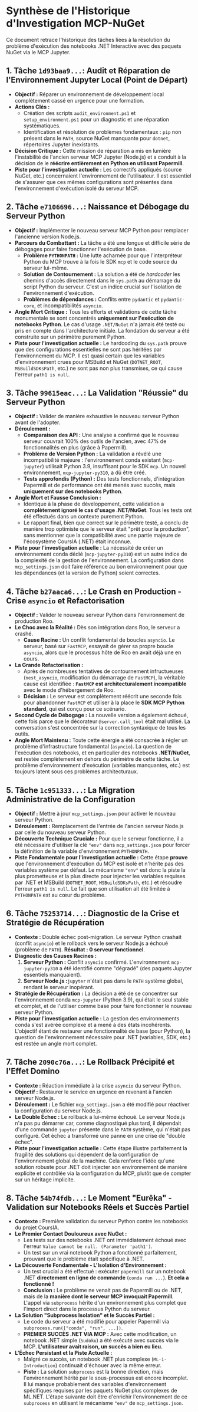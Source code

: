 # Synthèse de l'Historique d'Investigation MCP-NuGet

Ce document retrace l'historique des tâches liées à la résolution du problème d'exécution des notebooks .NET Interactive avec des paquets NuGet via le MCP Jupyter.

## 1. Tâche `1d93baa9...`: Audit et Réparation de l'Environnement Jupyter Local (Point de Départ)

- **Objectif :** Réparer un environnement de développement local complètement cassé en urgence pour une formation.
- **Actions Clés :**
    - Création des scripts `audit_environment.ps1` et `setup_environment.ps1` pour un diagnostic et une réparation systématiques.
    - Identification et résolution de problèmes fondamentaux : `pip` non présent dans le `PATH`, source NuGet manquante pour `dotnet`, répertoires Jupyter inexistants.
- **Décision Critique :** Cette mission de réparation a mis en lumière l'instabilité de l'ancien serveur MCP Jupyter (Node.js) et a conduit à la décision de le **réécrire entièrement en Python en utilisant Papermill**.
- **Piste pour l'investigation actuelle :** Les correctifs appliqués (source NuGet, etc.) concernaient l'environnement de l'utilisateur. Il est essentiel de s'assurer que ces mêmes configurations sont présentes dans l'environnement d'exécution isolé du serveur MCP.


## 2. Tâche `e7106696...`: Naissance et Débogage du Serveur Python

- **Objectif :** Implémenter le nouveau serveur MCP Python pour remplacer l'ancienne version Node.js.
- **Parcours du Combattant :** La tâche a été une longue et difficile série de débogages pour faire fonctionner l'exécution de base.
    - **Problème `PYTHONPATH` :** Une lutte acharnée pour que l'interpréteur Python du MCP trouve à la fois le SDK `mcp` et le code source du serveur lui-même.
    - **Solution de Contournement :** La solution a été de *hardcoder* les chemins d'accès directement dans le `sys.path` au démarrage du script Python du serveur. C'est un indice crucial sur l'isolation de l'environnement d'exécution.
    - **Problèmes de dépendances :** Conflits entre `pydantic` et `pydantic-core`, et incompatibilités `asyncio`.
- **Angle Mort Critique :** Tous les efforts et validations de cette tâche monumentale se sont concentrés **uniquement sur l'exécution de notebooks Python**. Le cas d'usage `.NET/NuGet` n'a jamais été testé ou pris en compte dans l'architecture initiale. La fondation du serveur a été construite sur un périmètre purement Python.
- **Piste pour l'investigation actuelle :** Le hardcoding du `sys.path` prouve que des configurations essentielles ne sont pas héritées par l'environnement du MCP. Il est quasi certain que les variables d'environnement crues pour MSBuild et NuGet (`DOTNET_ROOT`, `MSBuildSDKsPath`, etc.) ne sont pas non plus transmises, ce qui cause l'erreur `path1 is null`.


## 3. Tâche `99615eac...`: La Validation "Réussie" du Serveur Python

- **Objectif :** Valider de manière exhaustive le nouveau serveur Python avant de l'adopter.
- **Déroulement :**
    - **Comparaison des API :** Une analyse a confirmé que le nouveau serveur couvrait 100% des outils de l'ancien, avec 47% de fonctionnalités en plus (grâce à Papermill).
    - **Problème de Version Python :** La validation a révélé une incompatibilité majeure : l'environnement conda existant (`mcp-jupyter`) utilisait Python 3.9, insuffisant pour le SDK `mcp`. Un nouvel environnement, `mcp-jupyter-py310`, a dû être créé.
    - **Tests approfondis (Python) :** Des tests fonctionnels, d'intégration Papermill et de performance ont été menés avec succès, mais **uniquement sur des notebooks Python**.
- **Angle Mort et Fausse Conclusion :**
    - Identique à la phase de développement, cette validation a **complètement ignoré le cas d'usage .NET/NuGet**. Tous les tests ont été effectués dans un contexte purement Python.
    - Le rapport final, bien que correct sur le périmètre testé, a conclu de manière trop optimiste que le serveur était "prêt pour la production", sans mentionner que la compatibilité avec une partie majeure de l'écosystème CoursIA (.NET) était inconnue.
- **Piste pour l'investigation actuelle :** La nécessité de créer un environnement conda dédié (`mcp-jupyter-py310`) est un autre indice de la complexité de la gestion de l'environnement. La configuration dans `mcp_settings.json` doit faire référence au bon environnement pour que les dépendances (et la version de Python) soient correctes.


## 4. Tâche `b27aaca6...`: Le Crash en Production - Crise `asyncio` et Refactorisation

- **Objectif :** Valider le nouveau serveur Python dans l'environnement de production Roo.
- **Le Choc avec la Réalité :** Dès son intégration dans Roo, le serveur a crashé.
    - **Cause Racine :** Un conflit fondamental de boucles `asyncio`. Le serveur, basé sur `FastMCP`, essayait de gérer sa propre boucle `asyncio`, alors que le processus hôte de Roo en avait déjà une en cours.
- **La Grande Refactorisation :**
    - Après de nombreuses tentatives de contournement infructueuses (`nest_asyncio`, modification du démarrage de `FastMCP`), la véritable cause est identifiée : **`FastMCP` est architecturalement incompatible** avec le mode d'hébergement de Roo.
    - **Décision :** Le serveur est complètement réécrit une seconde fois pour abandonner `FastMCP` et utiliser à la place le **SDK MCP Python standard**, qui est conçu pour ce scénario.
- **Second Cycle de Débogage :** La nouvelle version a également échoué, cette fois parce que le décorateur `@server.call_tool` était mal utilisé. La conversation s'est concentrée sur la correction syntaxique de tous les outils.
- **Angle Mort Maintenu :** Toute cette énergie a été consacrée à régler un problème d'infrastructure fondamental (`asyncio`). La question de l'exécution des notebooks, et en particulier des notebooks **.NET/NuGet**, est restée complètement en dehors du périmètre de cette tâche. Le problème d'environnement d'exécution (variables manquantes, etc.) est toujours latent sous ces problèmes architecturaux.


## 5. Tâche `1c951333...`: La Migration Administrative de la Configuration

- **Objectif :** Mettre à jour `mcp_settings.json` pour activer le nouveau serveur Python.
- **Déroulement :** Remplacement de l'entrée de l'ancien serveur Node.js par celle du nouveau serveur Python.
- **Découverte Technique Cruciale :** Pour que le serveur fonctionne, il a été nécessaire d'utiliser la clé `"env"` dans `mcp_settings.json` pour forcer la définition de la variable d'environnement `PYTHONPATH`.
- **Piste Fondamentale pour l'investigation actuelle :** Cette étape **prouve** que l'environnement d'exécution du MCP est isolé et n'hérite pas des variables système par défaut. Le mécanisme `"env"` est donc la piste la plus prometteuse et la plus directe pour injecter les variables requises par .NET et MSBuild (`DOTNET_ROOT`, `MSBuildSDKsPath`, etc.) et résoudre l'erreur `path1 is null`. Le fait que son utilisation ait été limitée à `PYTHONPATH` est au cœur du problème.


## 6. Tâche `75253714...`: Diagnostic de la Crise et Stratégie de Récupération

- **Contexte :** Double échec post-migration. Le serveur Python crashait (conflit `asyncio`) et le rollback vers le serveur Node.js a échoué (problème de `PATH`). **Résultat : 0 serveur fonctionnel**.
- **Diagnostic des Causes Racines :**
    1.  **Serveur Python :** Conflit `asyncio` confirmé. L'environnement `mcp-jupyter-py310` a été identifié comme "dégradé" (des paquets Jupyter essentiels manquaient).
    2.  **Serveur Node.js :**`jupyter` n'était pas dans le `PATH` système global, rendant le serveur inopérant.
- **Stratégie de Récupération :** La décision a été de se concentrer sur l'environnement conda `mcp-jupyter` (Python 3.9), qui était le seul stable et complet, et de l'utiliser comme base pour faire fonctionner le nouveau serveur Python.
- **Piste pour l'investigation actuelle :** La gestion des environnements conda s'est avérée complexe et a mené à des états incohérents. L'objectif étant de restaurer une fonctionnalité de base (pour Python), la question de l'environnement nécessaire pour .NET (variables, SDK, etc.) est restée un angle mort complet.


## 7. Tâche `2090c76a...`: Le Rollback Précipité et l'Effet Domino

- **Contexte :** Réaction immédiate à la crise `asyncio` du serveur Python.
- **Objectif :** Restaurer le service en urgence en revenant à l'ancien serveur Node.js.
- **Déroulement :** Le fichier `mcp_settings.json` a été modifié pour réactiver la configuration du serveur Node.js.
- **Le Double Échec :** Le rollback a lui-même échoué. Le serveur Node.js n'a pas pu démarrer car, comme diagnostiqué plus tard, il dépendait d'une commande `jupyter` présente dans le `PATH` système, qui n'était pas configuré. Cet échec a transformé une panne en une crise de "double échec".
- **Piste pour l'investigation actuelle :** Cette étape illustre parfaitement la fragilité des solutions qui dépendent de la configuration de l'environnement global de la machine. Cela renforce l'idée qu'une solution robuste pour .NET doit injecter son environnement de manière explicite et contrôlée via la configuration du MCP, plutôt que de compter sur un héritage implicite.


## 8. Tâche `54b74fdb...`: Le Moment "Eurêka" - Validation sur Notebooks Réels et Succès Partiel

- **Contexte :** Première validation du serveur Python contre les notebooks du projet CoursIA.
- **Le Premier Contact Douloureux avec NuGet :**
    - Les tests sur des notebooks .NET ont immédiatement échoué avec l'erreur `Value cannot be null. (Parameter 'path1')`.
    - Un test sur un vrai notebook Python a fonctionné parfaitement, prouvant que le problème était spécifique à .NET.
- **La Découverte Fondamentale - L'Isolation d'Environnement :**
    - Un test crucial a été effectué : exécuter `papermill` sur un notebook .NET **directement en ligne de commande** (`conda run ...`). **Et cela a fonctionné !**
    - **Conclusion :** Le problème ne venait pas de Papermill ou de .NET, mais de la **manière dont le serveur MCP invoquait Papermill**. L'appel via `subprocess` hérite d'un environnement plus complet que l'import direct dans le processus Python du serveur.
- **La Solution "Subprocess Isolation" et le Succès Partiel :**
    - Le code du serveur a été modifié pour appeler Papermill via `subprocess.run(["conda", "run", ...])`.
    - **PREMIER SUCCÈS .NET VIA MCP :** Avec cette modification, un notebook .NET simple (`Sudoku`) a été exécuté avec succès via le MCP. **L'utilisateur avait raison, un succès a bien eu lieu.**
- **L'Échec Persistant et la Piste Actuelle :**
    - Malgré ce succès, un notebook .NET plus complexe (`ML-1-Introduction`) continuait d'échouer avec la même erreur.
    - **Piste :** La solution `subprocess` est la bonne direction, mais l'environnement hérité par le sous-processus est encore incomplet. Il lui manque probablement des variables d'environnement spécifiques requises par les paquets NuGet plus complexes de ML.NET. L'étape suivante doit être d'enrichir l'environnement de ce `subprocess` en utilisant le mécanisme `"env"` de `mcp_settings.json`.
